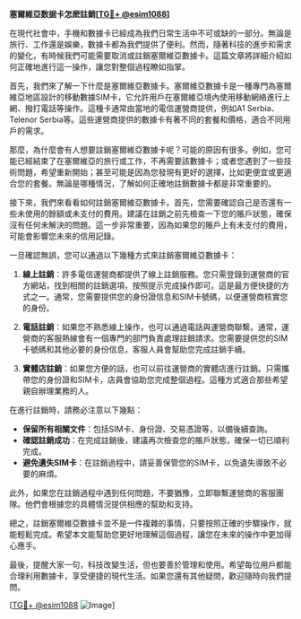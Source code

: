 **塞爾維亞数据卡怎麽註銷[[TG💪+ @esim1088](https://t.me/s/esim1088)]**

在現代社會中，手機和數據卡已經成為我們日常生活中不可或缺的一部分。無論是旅行、工作還是娛樂，數據卡都為我們提供了便利。然而，隨著科技的進步和需求的變化，有時候我們可能需要取消或註銷塞爾維亞數據卡。這篇文章將詳細介紹如何正確地進行這一操作，讓您對整個過程瞭如指掌。

首先，我們來了解一下什麼是塞爾維亞數據卡。塞爾維亞數據卡是一種專門為塞爾維亞地區設計的移動數據SIM卡，它允許用戶在塞爾維亞境內使用移動網絡進行上網、撥打電話等操作。這種卡通常由當地的電信運營商提供，例如A1 Serbia、Telenor Serbia等。這些運營商提供的數據卡有著不同的套餐和價格，適合不同用戶的需求。

那麼，為什麼會有人想要註銷塞爾維亞數據卡呢？可能的原因有很多。例如，您可能已經結束了在塞爾維亞的旅行或工作，不再需要該數據卡；或者您遇到了一些技術問題，希望重新開始；甚至可能是因為您發現有更好的選擇，比如更便宜或更適合您的套餐。無論是哪種情況，了解如何正確地註銷數據卡都是非常重要的。

接下來，我們來看看如何註銷塞爾維亞數據卡。首先，您需要確認自己是否還有一些未使用的餘額或未支付的費用。建議在註銷之前先檢查一下您的賬戶狀態，確保沒有任何未解決的問題。這一步非常重要，因為如果您的賬戶上有未支付的費用，可能會影響您未來的信用記錄。

一旦確認無誤，您可以通過以下幾種方式來註銷塞爾維亞數據卡：

1. **線上註銷**：許多電信運營商都提供了線上註銷服務。您只需登錄到運營商的官方網站，找到相關的註銷選項，按照提示完成操作即可。這是最方便快捷的方式之一。通常，您需要提供您的身份證信息和SIM卡號碼，以便運營商核實您的身份。

2. **電話註銷**：如果您不熟悉線上操作，也可以通過電話與運營商聯繫。通常，運營商的客服熱線會有一個專門的部門負責處理註銷請求。您需要提供您的SIM卡號碼和其他必要的身份信息，客服人員會幫助您完成註銷手續。

3. **實體店註銷**：如果您方便的話，也可以前往運營商的實體店進行註銷。只需攜帶您的身份證和SIM卡，店員會協助您完成整個過程。這種方式適合那些希望親自辦理業務的人。

在進行註銷時，請務必注意以下幾點：

- **保留所有相關文件**：包括SIM卡、身份證、交易憑證等，以備後續查詢。
- **確認註銷成功**：在完成註銷後，建議再次檢查您的賬戶狀態，確保一切已順利完成。
- **避免遺失SIM卡**：在註銷過程中，請妥善保管您的SIM卡，以免遺失導致不必要的麻煩。

此外，如果您在註銷過程中遇到任何問題，不要猶豫，立即聯繫運營商的客服團隊。他們會根據您的具體情況提供相應的幫助和支持。

總之，註銷塞爾維亞數據卡並不是一件複雜的事情，只要按照正確的步驟操作，就能輕鬆完成。希望本文能幫助您更好地理解這個過程，讓您在未來的操作中更加得心應手。

最後，提醒大家一句，科技改變生活，但也要善於管理和使用。希望每位用戶都能合理利用數據卡，享受便捷的現代生活。如果您還有其他疑問，歡迎隨時向我們提問。

[[TG💪+ @esim1088](https://t.me/s/esim1088) ![Image](https://i.postimg.cc/4NQfJmqS/Snipaste-2025-05-13-00-14-12.png)]